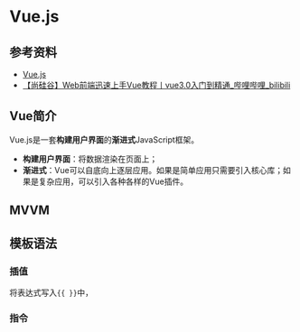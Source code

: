# Vue.js

## 参考资料

- [Vue.js](https://cn.vuejs.org/)
- [【尚硅谷】Web前端迅速上手Vue教程丨vue3.0入门到精通_哔哩哔哩_bilibili](https://www.bilibili.com/video/BV1Zy4y1K7SH?p=2)

## Vue简介

Vue.js是一套**构建用户界面**的**渐进式**JavaScript框架。

- **构建用户界面**：将数据渲染在页面上；
- **渐进式**：Vue可以自底向上逐层应用。如果是简单应用只需要引入核心库；如果是复杂应用，可以引入各种各样的Vue插件。

## MVVM

## 模板语法

### 插值

将表达式写入`{{ }}`中，

### 指令

